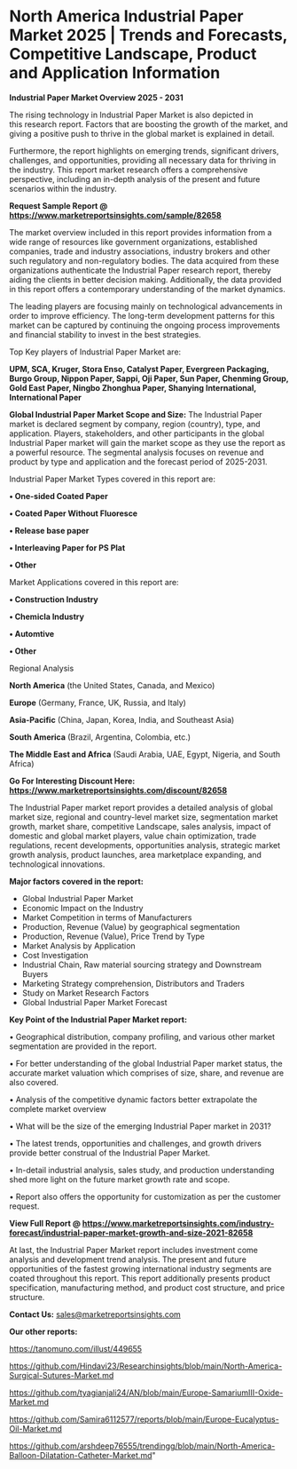 # North America Industrial Paper Market 2025 | Trends and Forecasts, Competitive Landscape, Product and Application Information

<Strong> Industrial Paper Market Overview 2025 - 2031</strong>

The rising technology in Industrial Paper Market is also depicted in this research report. Factors that are boosting the growth of the market, and giving a positive push to thrive in the global market is explained in detail.

Furthermore, the report highlights on emerging trends, significant drivers, challenges, and opportunities, providing all necessary data for thriving in the industry. This report market research offers a comprehensive perspective, including an in-depth analysis of the present and future scenarios within the industry.

<strong>Request Sample Report @ <a href=https://www.marketreportsinsights.com/sample/82658>https://www.marketreportsinsights.com/sample/82658</a></strong>

The market overview included in this report provides information from a wide range of resources like government organizations, established companies, trade and industry associations, industry brokers and other such regulatory and non-regulatory bodies. The data acquired from these organizations authenticate the Industrial Paper research report, thereby aiding the clients in better decision making. Additionally, the data provided in this report offers a contemporary understanding of the market dynamics.

The leading players are focusing mainly on technological advancements in order to improve efficiency. The long-term development patterns for this market can be captured by continuing the ongoing process improvements and financial stability to invest in the best strategies.

Top Key players of Industrial Paper Market are:

<strong>UPM, SCA, Kruger, Stora Enso, Catalyst Paper, Evergreen Packaging, Burgo Group, Nippon Paper, Sappi, Oji Paper, Sun Paper, Chenming Group, Gold East Paper, Ningbo Zhonghua Paper, Shanying International, International Paper</strong>

<strong><b>Global Industrial Paper Market Scope and Size:</b></strong>
The Industrial Paper market is declared segment by company, region (country), type, and application. Players, stakeholders, and other participants in the global Industrial Paper market will gain the market scope as they use the report as a powerful resource. The segmental analysis focuses on revenue and product by type and application and the forecast period of 2025-2031.

Industrial Paper Market Types covered in this report are:

<strong>• One-sided Coated Paper

• Coated Paper Without Fluoresce

• Release base paper

• Interleaving Paper for PS Plat

• Other</strong>

Market Applications covered in this report are:

<strong>• Construction Industry

• Chemicla Industry

• Automtive

• Other</strong> 

Regional Analysis

<strong>North America</strong> (the United States, Canada, and Mexico)

<strong>Europe</strong> (Germany, France, UK, Russia, and Italy)

<strong>Asia-Pacific</strong> (China, Japan, Korea, India, and Southeast Asia)

<strong>South America</strong> (Brazil, Argentina, Colombia, etc.)

<strong>The Middle East and Africa</strong> (Saudi Arabia, UAE, Egypt, Nigeria, and South Africa)

<strong>Go For Interesting Discount Here: <a href=https://www.marketreportsinsights.com/discount/82658>https://www.marketreportsinsights.com/discount/82658</a></strong>

The Industrial Paper market report provides a detailed analysis of global market size, regional and country-level market size, segmentation market growth, market share, competitive Landscape, sales analysis, impact of domestic and global market players, value chain optimization, trade regulations, recent developments, opportunities analysis, strategic market growth analysis, product launches, area marketplace expanding, and technological innovations.

<strong><b>Major factors covered in the report:</b></strong>
<ul>
  <li>Global Industrial Paper Market </li>
  <li>Economic Impact on the Industry</li>
  <li>Market Competition in terms of Manufacturers</li>
  <li>Production, Revenue (Value) by geographical segmentation</li>
  <li>Production, Revenue (Value), Price Trend by Type</li>
  <li>Market Analysis by Application</li>
  <li>Cost Investigation</li>
  <li>Industrial Chain, Raw material sourcing strategy and Downstream Buyers</li>
  <li>Marketing Strategy comprehension, Distributors and Traders</li>
  <li>Study on Market Research Factors</li>
  <li>Global Industrial Paper Market Forecast</li>
</ul>

<strong><b>Key Point of the Industrial Paper Market report:</b></strong>

• Geographical distribution, company profiling, and various other market segmentation are provided in the report.

• For better understanding of the global Industrial Paper market status, the accurate market valuation which comprises of size, share, and revenue are also covered.

• Analysis of the competitive dynamic factors better extrapolate the complete market overview

• What will be the size of the emerging Industrial Paper market in 2031?

• The latest trends, opportunities and challenges, and growth drivers provide better construal of the Industrial Paper Market.

• In-detail industrial analysis, sales study, and production understanding shed more light on the future market growth rate and scope.

• Report also offers the opportunity for customization as per the customer request.

<strong><b>View Full Report @ <a href=https://www.marketreportsinsights.com/industry-forecast/industrial-paper-market-growth-and-size-2021-82658>https://www.marketreportsinsights.com/industry-forecast/industrial-paper-market-growth-and-size-2021-82658</a></b></strong>


At last, the Industrial Paper Market report includes investment come analysis and development trend analysis. The present and future opportunities of the fastest growing international industry segments are coated throughout this report. This report additionally presents product specification, manufacturing method, and product cost structure, and price structure.

<strong>Contact Us:</strong>
sales@marketreportsinsights.com

<strong>Our other reports:</strong>

<a href=https://tanomuno.com/illust/449655>https://tanomuno.com/illust/449655</a>

<a href=https://github.com/Hindavi23/Researchinsights/blob/main/North-America-Surgical-Sutures-Market.md>https://github.com/Hindavi23/Researchinsights/blob/main/North-America-Surgical-Sutures-Market.md</a>

<a href=https://github.com/tyagianjali24/AN/blob/main/Europe-SamariumIII-Oxide-Market.md>https://github.com/tyagianjali24/AN/blob/main/Europe-SamariumIII-Oxide-Market.md</a>

<a href=https://github.com/Samira6112577/reports/blob/main/Europe-Eucalyptus-Oil-Market.md>https://github.com/Samira6112577/reports/blob/main/Europe-Eucalyptus-Oil-Market.md</a>

<a href=https://github.com/arshdeep76555/trendingg/blob/main/North-America-Balloon-Dilatation-Catheter-Market.md>https://github.com/arshdeep76555/trendingg/blob/main/North-America-Balloon-Dilatation-Catheter-Market.md</a>"
